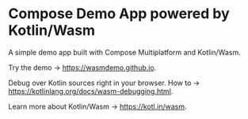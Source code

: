 # Compose Demo App powered by Kotlin/Wasm

A simple demo app built with Compose Multiplatform and Kotlin/Wasm.

Try the demo → https://wasmdemo.github.io.

Debug over Kotlin sources right in your browser.
How to → https://kotlinlang.org/docs/wasm-debugging.html.

Learn more about Kotlin/Wasm → https://kotl.in/wasm.
